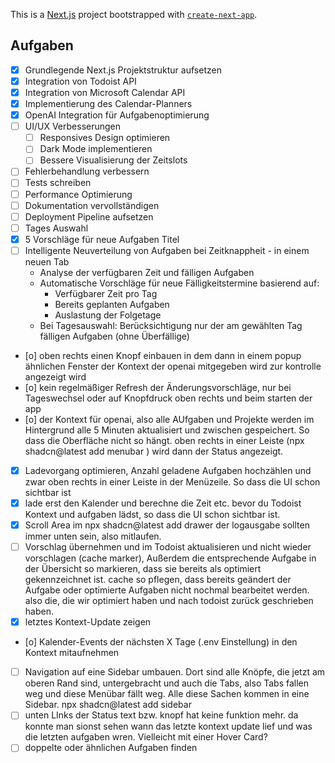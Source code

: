This is a [Next.js](https://nextjs.org) project bootstrapped with [`create-next-app`](https://nextjs.org/docs/app/api-reference/cli/create-next-app).

## Aufgaben

- [x] Grundlegende Next.js Projektstruktur aufsetzen
- [x] Integration von Todoist API
- [x] Integration von Microsoft Calendar API
- [x] Implementierung des Calendar-Planners
- [x] OpenAI Integration für Aufgabenoptimierung
- [ ] UI/UX Verbesserungen
  - [ ] Responsives Design optimieren
  - [ ] Dark Mode implementieren
  - [ ] Bessere Visualisierung der Zeitslots
- [ ] Fehlerbehandlung verbessern
- [ ] Tests schreiben
- [ ] Performance Optimierung
- [ ] Dokumentation vervollständigen
- [ ] Deployment Pipeline aufsetzen
- [ ] Tages Auswahl
- [X] 5 Vorschläge für neue Aufgaben Titel
- [ ] Intelligente Neuverteilung von Aufgaben bei Zeitknappheit - in einem neuen Tab
  - Analyse der verfügbaren Zeit und fälligen Aufgaben
  - Automatische Vorschläge für neue Fälligkeitstermine basierend auf:
    - Verfügbarer Zeit pro Tag
    - Bereits geplanten Aufgaben
    - Auslastung der Folgetage
  - Bei Tagesauswahl: Berücksichtigung nur der am gewählten Tag fälligen Aufgaben (ohne Überfällige)
- [o] oben rechts einen Knopf einbauen in dem dann in einem popup ähnlichen Fenster der Kontext der openai mitgegeben wird zur kontrolle angezeigt wird
- [o] kein regelmäßiger Refresh der Änderungsvorschläge, nur bei Tageswechsel oder auf Knopfdruck oben rechts und beim starten der app
- [o] der Kontext für openai, also alle AUfgaben und Projekte werden im Hintergrund alle 5 Minuten aktualisiert und zwischen gespeichert. So dass die Oberfläche nicht so hängt. oben rechts in einer Leiste (npx shadcn@latest add menubar
) wird dann der Status angezeigt.
- [X] Ladevorgang optimieren, Anzahl geladene Aufgaben hochzählen und zwar oben rechts in einer Leiste in der Menüzeile. So dass die UI schon sichtbar ist
- [X] lade erst den Kalender und berechne die Zeit etc. bevor du Todoist Kontext und aufgaben lädst, so dass die UI schon sichtbar ist.
- [X] Scroll Area im npx shadcn@latest add drawer der logausgabe sollten immer unten sein, also mitlaufen.
- [ ] Vorschlag übernehmen und im Todoist aktualisieren und nicht wieder vorschlagen (cache marker), Außerdem die entsprechende Aufgabe in der Übersicht so markieren, dass sie bereits als optimiert gekennzeichnet ist. cache so pflegen, dass bereits geändert der Aufgabe oder optimierte Aufgaben nicht nochmal bearbeitet werden. also die, die wir optimiert haben und nach todoist zurück geschrieben haben.
- [X] letztes Kontext-Update zeigen
- [o] Kalender-Events der nächsten X Tage (.env Einstellung) in den Kontext mitaufnehmen
- [ ] Navigation auf eine Sidebar umbauen. Dort sind alle Knöpfe, die jetzt am oberen Rand sind, untergebracht und auch die Tabs, also Tabs fallen weg und diese Menübar fällt weg. Alle diese Sachen kommen in eine Sidebar. npx shadcn@latest add sidebar
- [ ] unten LInks der Status text bzw. knopf hat keine funktion mehr. da konnte man sionst sehen wann das letzte kontext update lief und was die letzten aufgaben wren. Vielleicht mit einer Hover Card?
- [ ] doppelte oder ähnlichen Aufgaben finden
